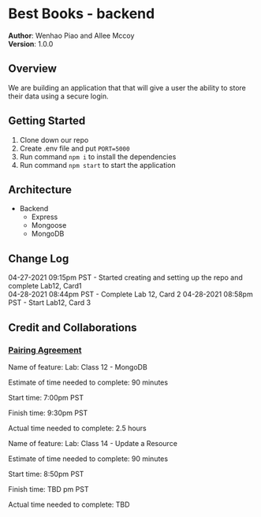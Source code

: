 # Best Books - backend

**Author**: Wenhao Piao and Allee Mccoy  
**Version**: 1.0.0

## Overview

We are building an application that that will give a user the ability to store their data using a secure login.

## Getting Started

1. Clone down our repo
2. Create .env file and put `PORT=5000`
3. Run command `npm i` to install the dependencies
4. Run command `npm start` to start the application

## Architecture

- Backend
  - Express
  - Mongoose
  - MongoDB

## Change Log

04-27-2021 09:15pm PST - Started creating and setting up the repo and complete Lab12, Card1  
04-28-2021 08:44pm PST - Complete Lab 12, Card 2
04-28-2021 08:58pm PST - Start Lab12, Card 3

<!-- Keep up to date with time stamps -->

## Credit and Collaborations

### [Pairing Agreement](https://docs.google.com/document/d/1znu6MTM9vm8T0q_IETf-pIXuF1g-FETS-rX1Za4kqm8/edit)

Name of feature: Lab: Class 12 - MongoDB

Estimate of time needed to complete: 90 minutes

Start time: 7:00pm PST

Finish time: 9:30pm PST

Actual time needed to complete: 2.5 hours


Name of feature: Lab: Class 14 - Update a Resource

Estimate of time needed to complete: 90 minutes

Start time: 8:50pm PST

Finish time: TBD pm PST

Actual time needed to complete: TBD